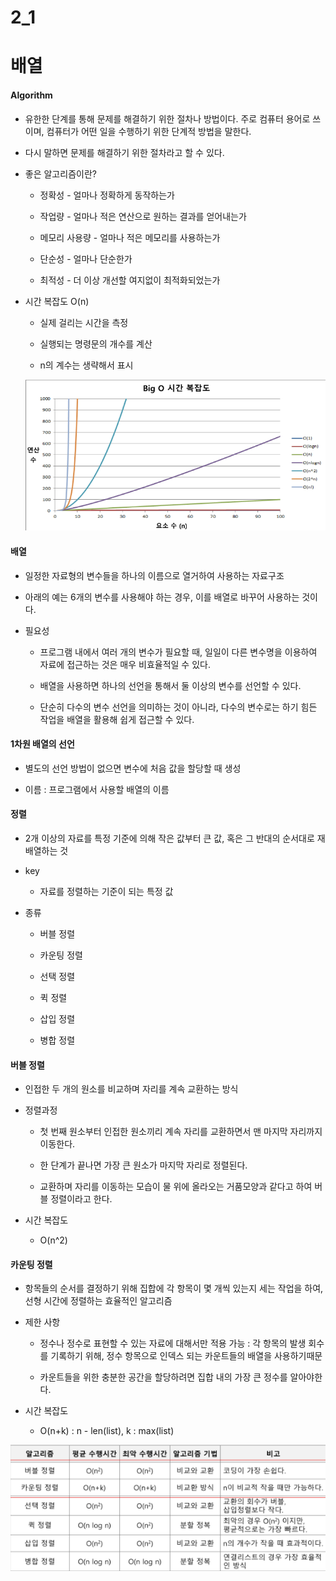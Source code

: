 # 2_1

# 배열

#### Algorithm

- 유한한 단계를 통해 문제를 해결하기 위한 절차나 방법이다. 주로 컴퓨터 용어로 쓰이며, 컴퓨터가 어떤 일을 수행하기 위한 단계적 방법을 말한다.

- 다시 말하면 문제를 해결하기 위한 절차라고 할 수 있다.

- 좋은 알고리즘이란?
  
  - 정확성 - 얼마나 정확하게 동작하는가
  
  - 작업량 - 얼마나 적은 연산으로 원하는 결과를 얻어내는가
  
  - 메모리 사용량 - 얼마나 적은 메모리를 사용하는가
  
  - 단순성 - 얼마나 단순한가
  
  - 최적성 - 더 이상 개선할 여지없이 최적화되었는가

- 시간 복잡도 O(n)
  
  - 실제 걸리는 시간을 측정
  
  - 실행되는 명령문의 개수를 계산
  
  - n의 계수는 생략해서 표시
  
  ![화면 캡처 2023-02-01 091446.png](${hello}_assets/9ad09f3484ec7c59c0db27e764fdff6bb8e85f4b.png)

#### 배열

- 일정한 자료형의 변수들을 하나의 이름으로 열거하여 사용하는 자료구조

- 아래의 예는 6개의 변수를 사용해야 하는 경우, 이를 배열로 바꾸어 사용하는 것이다.

- 필요성
  
  - 프로그램 내에서 여러 개의 변수가 필요할 때, 일일이 다른 변수명을 이용하여 자료에 접근하는 것은 매우 비효율적일 수 있다.
  
  - 배열을 사용하면 하나의 선언을 통해서 둘 이상의 변수를 선언할 수 있다.
  
  - 단순히 다수의 변수 선언을 의미하는 것이 아니라, 다수의 변수로는 하기 힘든 작업을 배열을 활용해 쉽게 접근할 수 있다.

#### 1차원 배열의 선언

- 별도의 선언 방법이 없으면 변수에 처음 값을 할당할 때 생성

- 이름 : 프로그램에서 사용할 배열의 이름



#### 정렬

- 2개 이상의 자료를 특정 기준에 의해 작은 값부터 큰 값, 혹은 그 반대의 순서대로 재배열하는 것

- key
  
  - 자료를 정렬하는 기준이 되는 특정 값

- 종류
  
  - 버블 정렬
  
  - 카운팅 정렬
  
  - 선택 정렬
  
  - 퀵 정렬
  
  - 삽입 정렬
  
  - 병합 정렬

#### 버블 정렬

- 인접한 두 개의 원소를 비교하며 자리를 계속 교환하는 방식

- 정렬과정
  
  - 첫 번째 원소부터 인접한 원소끼리 계속 자리를 교환하면서 맨 마지막 자리까지 이동한다.
  
  - 한 단계가 끝나면 가장 큰 원소가 마지막 자리로 정렬된다.
  
  - 교환하며 자리를 이동하는 모습이 물 위에 올라오는 거품모양과 같다고 하여 버블 정렬이라고 한다.

- 시간 복잡도
  
  - O(n^2)

#### 카운팅 정렬

- 항목들의 순서를 결정하기 위해 집합에 각 항목이 몇 개씩 있는지 세는 작업을 하여, 선형 시간에 정렬하는 효율적인 알고리즘

- 제한 사항
  
  - 정수나 정수로 표현할 수 있는 자료에 대해서만 적용 가능 : 각 항목의 발생 회수를 기록하기 위해, 정수 항목으로 인덱스 되는 카운트들의 배열을 사용하기때문
  
  - 카운트들을 위한 충분한 공간을 할당하려면 집합 내의 가장 큰 정수를 알아야한다.

- 시간 복잡도
  
  - O(n+k) : n - len(list), k : max(list)

![화면 캡처 2023-02-01 095001.png](${hello}_assets/a710429313f793d05f38a2f1850b197229d7dd45.png)



















